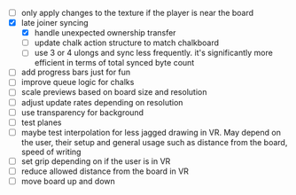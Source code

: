 
<!-- cSpell:ignore ulongs -->

- [ ] only apply changes to the texture if the player is near the board
- [x] late joiner syncing
  - [x] handle unexpected ownership transfer
  - [ ] update chalk action structure to match chalkboard
  - [ ] use 3 or 4 ulongs and sync less frequently. it's significantly more efficient in terms of total synced byte count
- [ ] add progress bars just for fun
- [ ] improve queue logic for chalks
- [ ] scale previews based on board size and resolution
- [ ] adjust update rates depending on resolution
- [ ] use transparency for background
- [ ] test planes
- [ ] maybe test interpolation for less jagged drawing in VR. May depend on the user, their setup and general usage such as distance from the board, speed of writing
- [ ] set grip depending on if the user is in VR
- [ ] reduce allowed distance from the board in VR
- [ ] move board up and down
